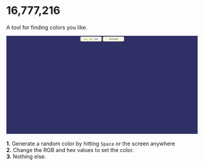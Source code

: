 # 16,777,216
A tool for finding colors you like.

<img src="screenshot.png">

**1.** Generate a random color by hitting `Space` or the screen anywhere  
**2.** Change the RGB and hex values to set the color.  
**3.** Nothing else.

